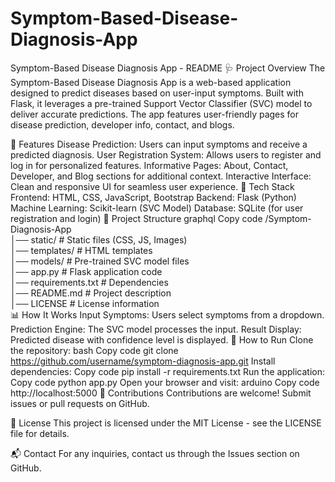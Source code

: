 # Symptom-Based-Disease-Diagnosis-App
Symptom-Based Disease Diagnosis App - README
🩺 Project Overview
The Symptom-Based Disease Diagnosis App is a web-based application designed to predict diseases based on user-input symptoms. Built with Flask, it leverages a pre-trained Support Vector Classifier (SVC) model to deliver accurate predictions. The app features user-friendly pages for disease prediction, developer info, contact, and blogs.

🚀 Features
Disease Prediction: Users can input symptoms and receive a predicted diagnosis.
User Registration System: Allows users to register and log in for personalized features.
Informative Pages: About, Contact, Developer, and Blog sections for additional context.
Interactive Interface: Clean and responsive UI for seamless user experience.
🔧 Tech Stack
Frontend: HTML, CSS, JavaScript, Bootstrap
Backend: Flask (Python)
Machine Learning: Scikit-learn (SVC Model)
Database: SQLite (for user registration and login)
📂 Project Structure
graphql
Copy code
/Symptom-Diagnosis-App  
│── static/            # Static files (CSS, JS, Images)  
│── templates/         # HTML templates  
│── models/            # Pre-trained SVC model files  
│── app.py             # Flask application code  
│── requirements.txt   # Dependencies  
│── README.md          # Project description  
│── LICENSE            # License information  
📊 How It Works
Input Symptoms: Users select symptoms from a dropdown.
Prediction Engine: The SVC model processes the input.
Result Display: Predicted disease with confidence level is displayed.
🚀 How to Run
Clone the repository:
bash
Copy code
git clone https://github.com/username/symptom-diagnosis-app.git
Install dependencies:
Copy code
pip install -r requirements.txt
Run the application:
Copy code
python app.py
Open your browser and visit:
arduino
Copy code
http://localhost:5000
🤝 Contributions
Contributions are welcome! Submit issues or pull requests on GitHub.

📜 License
This project is licensed under the MIT License - see the LICENSE file for details.

📬 Contact
For any inquiries, contact us through the Issues section on GitHub.






